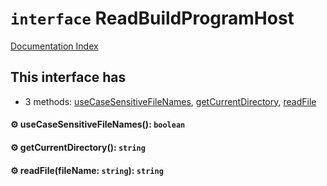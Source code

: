 # `interface` ReadBuildProgramHost

[Documentation Index](../README.md)

## This interface has

- 3 methods:
[useCaseSensitiveFileNames](#-usecasesensitivefilenames-boolean),
[getCurrentDirectory](#-getcurrentdirectory-string),
[readFile](#-readfilefilename-string-string)


#### ⚙ useCaseSensitiveFileNames(): `boolean`



#### ⚙ getCurrentDirectory(): `string`



#### ⚙ readFile(fileName: `string`): `string`



